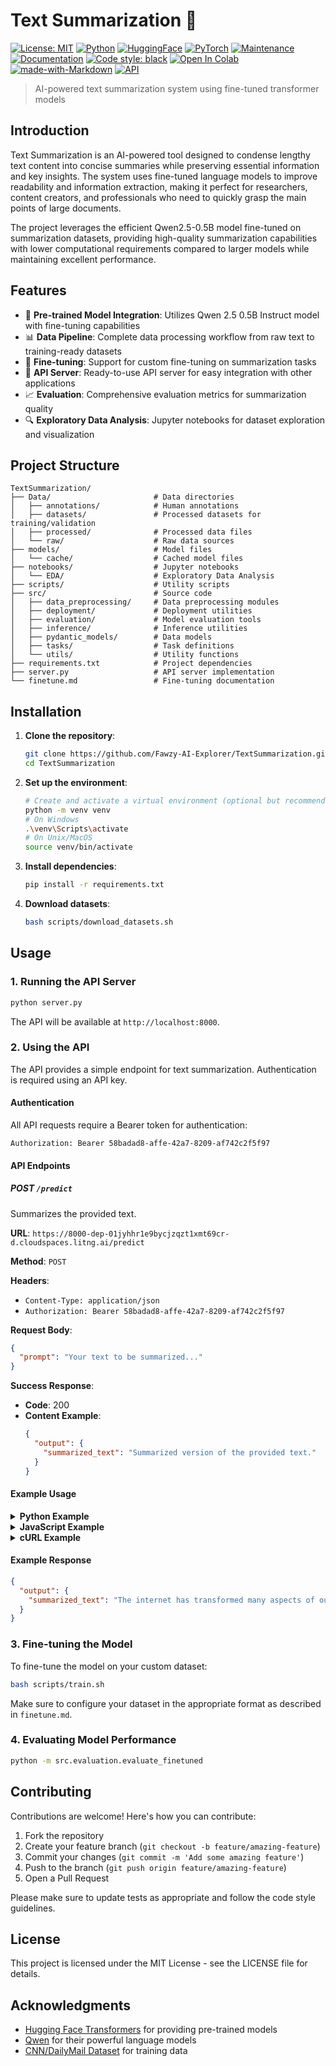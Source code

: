 # Text Summarization 📝 
[![License: MIT](https://img.shields.io/badge/License-MIT-yellow.svg)](https://opensource.org/licenses/MIT) 
[![Python](https://img.shields.io/badge/Python-3.10+-blue.svg)](https://www.python.org/) 
[![HuggingFace](https://img.shields.io/badge/🤗-HuggingFace-yellow)](https://huggingface.co/) 
[![PyTorch](https://img.shields.io/badge/PyTorch-2.0+-red.svg)](https://pytorch.org/)
[![Maintenance](https://img.shields.io/badge/Maintained%3F-yes-green.svg)](https://github.com/Fawzy-AI-Explorer/TextSummarization/graphs/commit-activity) 
[![Documentation](https://img.shields.io/badge/docs-passing-brightgreen.svg)](https://github.com/Fawzy-AI-Explorer/TextSummarization) 
[![Code style: black](https://img.shields.io/badge/code%20style-black-000000.svg)](https://github.com/psf/black) 
[![Open In Colab](https://colab.research.google.com/assets/colab-badge.svg)](https://colab.research.google.com/github/Fawzy-AI-Explorer/TextSummarization) 
[![made-with-Markdown](https://img.shields.io/badge/Made%20with-Markdown-1f425f.svg)](http://commonmark.org) 
[![API](https://img.shields.io/badge/API-Ready-brightgreen.svg)](https://8000-dep-01jyhhr1e9bycjzqzt1xmt69cr-d.cloudspaces.litng.ai/)

> AI-powered text summarization system using fine-tuned transformer models

##  Introduction

Text Summarization is an AI-powered tool designed to condense lengthy text content into concise summaries while preserving essential information and key insights. The system uses fine-tuned language models to improve readability and information extraction, making it perfect for researchers, content creators, and professionals who need to quickly grasp the main points of large documents.

The project leverages the efficient Qwen2.5-0.5B model fine-tuned on summarization datasets, providing high-quality summarization capabilities with lower computational requirements compared to larger models while maintaining excellent performance.

## Features

- 🤖 **Pre-trained Model Integration**: Utilizes Qwen 2.5 0.5B Instruct model with fine-tuning capabilities
- 📊 **Data Pipeline**: Complete data processing workflow from raw text to training-ready datasets
- 🔄 **Fine-tuning**: Support for custom fine-tuning on summarization tasks
- 🚀 **API Server**: Ready-to-use API server for easy integration with other applications
- 📈 **Evaluation**: Comprehensive evaluation metrics for summarization quality
- 🔍 **Exploratory Data Analysis**: Jupyter notebooks for dataset exploration and visualization

## Project Structure

```
TextSummarization/
├── Data/                       # Data directories
│   ├── annotations/            # Human annotations
│   ├── datasets/               # Processed datasets for training/validation
│   ├── processed/              # Processed data files
│   └── raw/                    # Raw data sources
├── models/                     # Model files
│   └── cache/                  # Cached model files
├── notebooks/                  # Jupyter notebooks
│   └── EDA/                    # Exploratory Data Analysis
├── scripts/                    # Utility scripts
├── src/                        # Source code
│   ├── data_preprocessing/     # Data preprocessing modules
│   ├── deployment/             # Deployment utilities
│   ├── evaluation/             # Model evaluation tools
│   ├── inference/              # Inference utilities
│   ├── pydantic_models/        # Data models
│   ├── tasks/                  # Task definitions
│   └── utils/                  # Utility functions
├── requirements.txt            # Project dependencies
├── server.py                   # API server implementation
└── finetune.md                 # Fine-tuning documentation
```

## Installation

1. **Clone the repository**:
   ```bash
   git clone https://github.com/Fawzy-AI-Explorer/TextSummarization.git
   cd TextSummarization
   ```

2. **Set up the environment**:
   ```bash
   # Create and activate a virtual environment (optional but recommended)
   python -m venv venv
   # On Windows
   .\venv\Scripts\activate
   # On Unix/MacOS
   source venv/bin/activate
   ```

3. **Install dependencies**:
   ```bash
   pip install -r requirements.txt
   ```

4. **Download datasets**:
   ```bash
   bash scripts/download_datasets.sh
   ```

## Usage

### 1. Running the API Server

```bash
python server.py
```

The API will be available at `http://localhost:8000`.

### 2. Using the API

The API provides a simple endpoint for text summarization. Authentication is required using an API key.

#### Authentication

All API requests require a Bearer token for authentication:

```
Authorization: Bearer 58badad8-affe-42a7-8209-af742c2f5f97
```

####  API Endpoints

##### POST `/predict`

Summarizes the provided text.

**URL**: `https://8000-dep-01jyhhr1e9bycjzqzt1xmt69cr-d.cloudspaces.litng.ai/predict`

**Method**: `POST`

**Headers**:
- `Content-Type: application/json`
- `Authorization: Bearer 58badad8-affe-42a7-8209-af742c2f5f97`

**Request Body**:
```json
{
  "prompt": "Your text to be summarized..."
}
```

**Success Response**:
- **Code**: 200
- **Content Example**:
  ```json
  {
    "output": {
      "summarized_text": "Summarized version of the provided text."
    }
  }
  ```

#### Example Usage

<details>
<summary><b>Python Example</b></summary>

```python
import requests

url = "https://8000-dep-01jyhhr1e9bycjzqzt1xmt69cr-d.cloudspaces.litng.ai/predict"
s = requests.Session()
s.headers.update({"Authorization": "Bearer 58badad8-affe-42a7-8209-af742c2f5f97"})
response = s.post(url, json={
  "prompt": "The internet has revolutionized the way people communicate, access information, and conduct business. Over the past two decades, it has become an essential part of daily life, enabling instant messaging, video conferencing, and online shopping. Social media platforms have further transformed human interaction, allowing individuals to share experiences and ideas on a global scale. However, this rapid digital expansion also raises concerns about data privacy, cybersecurity, and the spread of misinformation. As technology continues to evolve, it is crucial for society to adapt and address the ethical and regulatory challenges that come with it."
})
print(response.content)
```
</details>

<details>
<summary><b>JavaScript Example</b></summary>

```javascript
fetch('https://8000-dep-01jyhhr1e9bycjzqzt1xmt69cr-d.cloudspaces.litng.ai/predict', {
  method: 'POST',
  headers: {
    'Content-Type': 'application/json',
    'Authorization': 'Bearer 58badad8-affe-42a7-8209-af742c2f5f97'
  },
  body: JSON.stringify({
    "prompt": "The internet has revolutionized the way people communicate, access information, and conduct business. Over the past two decades, it has become an essential part of daily life, enabling instant messaging, video conferencing, and online shopping. Social media platforms have further transformed human interaction, allowing individuals to share experiences and ideas on a global scale. However, this rapid digital expansion also raises concerns about data privacy, cybersecurity, and the spread of misinformation. As technology continues to evolve, it is crucial for society to adapt and address the ethical and regulatory challenges that come with it."
  })
})
.then(response => response.json())
.then(data => {
  console.log(data);
})
.catch(error => {
  console.error('Error:', error);
});
```
</details>

<details>
<summary><b>cURL Example</b></summary>

```bash
curl --request POST \
  -H "Authorization: Bearer 58badad8-affe-42a7-8209-af742c2f5f97" \
  --url https://8000-dep-01jyhhr1e9bycjzqzt1xmt69cr-d.cloudspaces.litng.ai/predict \
  -H "Content-Type: application/json" \
  -d '{
"prompt":
"The internet has revolutionized the way people communicate, access information, and conduct business. Over the past two decades, it has become an essential part of daily life, enabling instant messaging, video conferencing, and online shopping. Social media platforms have further transformed human interaction, allowing individuals to share experiences and ideas on a global scale. However, this rapid digital expansion also raises concerns about data privacy, cybersecurity, and the spread of misinformation. As technology continues to evolve, it is crucial for society to adapt and address the ethical and regulatory challenges that come with it."
}'
```
</details>

#### Example Response

```json
{
  "output": {
    "summarized_text": "The internet has transformed many aspects of our lives, making communication faster and more accessible.\nHowever, it also poses challenges such as data privacy and the spread of misinformation.\nAs technology advances, it is important for us to adapt and address these issues.\nPydantic is a Python library used in web development that helps simplify form validation and error handling.\""
  }
}
```

### 3. Fine-tuning the Model

To fine-tune the model on your custom dataset:

```bash
bash scripts/train.sh
```

Make sure to configure your dataset in the appropriate format as described in `finetune.md`.

### 4. Evaluating Model Performance

```bash
python -m src.evaluation.evaluate_finetuned
```

## Contributing

Contributions are welcome! Here's how you can contribute:

1. Fork the repository
2. Create your feature branch (`git checkout -b feature/amazing-feature`)
3. Commit your changes (`git commit -m 'Add some amazing feature'`)
4. Push to the branch (`git push origin feature/amazing-feature`)
5. Open a Pull Request

Please make sure to update tests as appropriate and follow the code style guidelines.

## License

This project is licensed under the MIT License - see the LICENSE file for details.

## Acknowledgments

- [Hugging Face Transformers](https://huggingface.co/docs/transformers/index) for providing pre-trained models
- [Qwen](https://huggingface.co/Qwen) for their powerful language models
- [CNN/DailyMail Dataset](https://huggingface.co/datasets/cnn_dailymail) for training data
